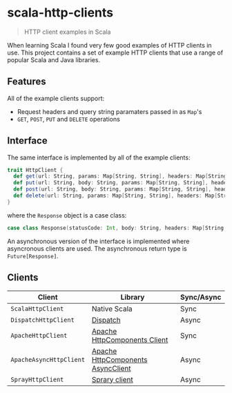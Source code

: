 # scala-http-clients

> HTTP client examples in Scala

When learning Scala I found very few good examples of HTTP clients in use. This project contains a set of example HTTP clients that use a range of popular Scala and Java libraries.

## Features

All of the example clients support:

* Request headers and query string paramaters passed in as `Map`'s
* `GET`, `POST`, `PUT` and `DELETE` operations

## Interface

The same interface is implemented by all of the example clients:

```scala
trait HttpClient {
  def get(url: String, params: Map[String, String], headers: Map[String, String]): Response
  def put(url: String, body: String, params: Map[String, String], headers: Map[String, String]): Response
  def post(url: String, body: String, params: Map[String, String], headers: Map[String, String]): Response
  def delete(url: String, params: Map[String, String], headers: Map[String, String]): Response
}
```

where the `Response` object is a case class:

```scala
case class Response(statusCode: Int, body: String, headers: Map[String, String])
```

An asynchronous version of the interface is implemented where asyncronous clients are used. The asynchronous return type is `Future[Response]`.

## Clients

|Client|Library|Sync/Async|
|------|-------|----------|
|`ScalaHttpClient`|Native Scala|Sync|
|`DispatchHttpClient`|[Dispatch](http://dispatch.databinder.net/Dispatch.html)|Async|
|`ApacheHttpClient`|[Apache HttpComponents Client](https://hc.apache.org/httpcomponents-client-ga/index.html)|Sync|
|`ApacheAsyncHttpClient`|[Apache HttpComponents AsyncClient](https://hc.apache.org/httpcomponents-asyncclient-dev/index.html)|Async|
|`SprayHttpClient`|[Sprary client](https://github.com/spray/spray/wiki/spray-client)|Async|
